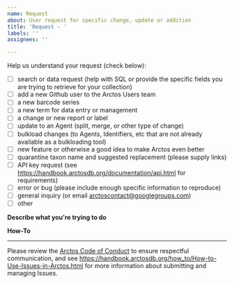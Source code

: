 ```yaml
---
name: Request
about: User request for specific change, update or addition
title: 'Request - '
labels: ''
assignees: ''

---
```


Help us understand your request (check below):

- [ ] search or data request (help with SQL or provide the specific fields you are trying to retrieve for your collection)
- [ ] add a new Github user to the Arctos Users team
- [ ] a new barcode series
- [ ] a new term for data entry or management 
- [ ] a change or new report or label
- [ ] update to an Agent (split, merge, or other type of change)
- [ ] bulkload changes (to Agents, Identifiers, etc that are not already available as a bulkloading tool)
- [ ] new feature or otherwise a good idea to make Arctos even better
- [ ] quarantine taxon name and suggested replacement (please supply links)
- [ ] API key request (see https://handbook.arctosdb.org/documentation/api.html for requirements)
- [ ] error or bug (please include enough specific information to reproduce)
- [ ] general inquiry (or email arctoscontact@googlegroups.com)
- [ ] other

**Describe what you're trying to do** 

**How-To**

------------

Please review the [Arctos Code of Conduct](https://arctosdb.org/code-of-conduct/) to ensure respectful communication, and see <https://handbook.arctosdb.org/how_to/How-to-Use-Issues-in-Arctos.html> for more information about submitting and managing Issues.
